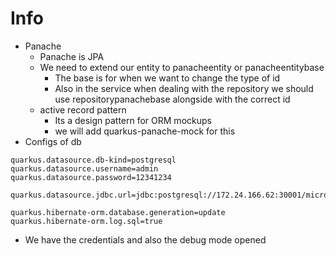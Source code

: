 # Info
- Panache
  - Panache is JPA
  - We need to extend our entity to panacheentity or panacheentitybase
    - The base is for when we want to change the type of id
    - Also in the service when dealing with the repository we should use repositorypanachebase alongside with the correct id
  - active record pattern
    - Its a design pattern for ORM mockups
    - we will add quarkus-panache-mock for this
- Configs of db
```
quarkus.datasource.db-kind=postgresql 
quarkus.datasource.username=admin
quarkus.datasource.password=12341234

quarkus.datasource.jdbc.url=jdbc:postgresql://172.24.166.62:30001/micro

quarkus.hibernate-orm.database.generation=update
quarkus.hibernate-orm.log.sql=true
```
- We have the credentials and also the debug mode opened